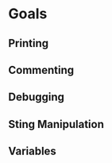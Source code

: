 # Goals  

## Printing  


## Commenting  


## Debugging  


## Sting Manipulation  


## Variables  

